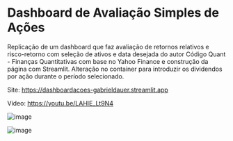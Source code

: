 # Dashboard de Avaliação Simples de Ações
Replicação de um dashboard que faz avaliação de retornos relativos e risco-retorno com seleção de ativos e data desejada do autor Código Quant - Finanças Quantitativas com base no Yahoo Finance e construção da página com Streamlit. Alteração no container para introduzir os dividendos por ação durante o período selecionado.

Site: https://dashboardacoes-gabrieldauer.streamlit.app

Vídeo: https://youtu.be/LAHlE_Lt9N4

![image](https://github.com/GabrielDauer/dashboard_acoes/assets/136536468/a6419461-c284-443c-bd99-94d6069b515a)

![image](https://github.com/GabrielDauer/dashboard_acoes/assets/136536468/0f8d1c02-ddd1-4f9f-85e8-0639defeb56f)
